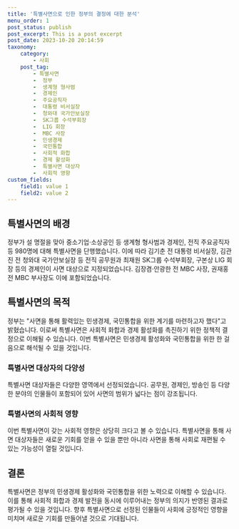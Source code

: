 ```yaml
---
title: '특별사면으로 인한 정부의 결정에 대한 분석'
menu_order: 1
post_status: publish
post_excerpt: This is a post excerpt
post_date: 2023-10-20 20:14:59
taxonomy:
    category:
        - 사회
    post_tag:
        - 특별사면
        -  정부
        -  생계형 형사범
        -  경제인
        -  주요공직자
        -  대통령 비서실장
        -  청와대 국가안보실장
        -  SK그룹 수석부회장
        -  LIG 회장
        -  MBC 사장
        -  민생경제
        -  국민통합
        -  사회적 화합
        -  경제 활성화
        -  특별사면 대상자
        -  사회적 영향
custom_fields:
    field1: value 1
    field2: value 2
---
```



## 특별사면의 배경
정부가 설 명절을 맞아 중소기업·소상공인 등 생계형 형사범과 경제인, 전직 주요공직자 등 980명에 대해 특별사면을 단행했습니다. 이에 따라 김기춘 전 대통령 비서실장, 김관진 전 청와대 국가안보실장 등 전직 공무원과 최재원 SK그룹 수석부회장, 구본상 LIG 회장 등의 경제인이 사면 대상으로 지정되었습니다. 김장겸·안광한 전 MBC 사장, 권재홍 전 MBC 부사장도 이에 포함되었습니다.

## 특별사면의 목적
정부는 "사면을 통해 활력있는 민생경제, 국민통합을 위한 계기를 마련하고자 했다"고 밝혔습니다. 이로써 특별사면은 사회적 화합과 경제 활성화를 촉진하기 위한 정책적 결정으로 이해될 수 있습니다. 이번 특별사면은 민생경제 활성화와 국민통합을 위한 한 걸음으로 해석될 수 있을 것입니다.

### 특별사면 대상자의 다양성
특별사면 대상자들은 다양한 영역에서 선정되었습니다. 공무원, 경제인, 방송인 등 다양한 분야의 인물들이 포함되어 있어 사면의 범위가 넓다는 점이 강조됩니다.

### 특별사면의 사회적 영향
이번 특별사면이 갖는 사회적 영향은 상당히 크다고 볼 수 있습니다. 특별사면을 통해 사면 대상자들은 새로운 기회를 얻을 수 있을 뿐만 아니라 사면을 통해 사회로 재편될 수 있는 가능성이 열릴 것입니다.

## 결론
특별사면은 정부의 민생경제 활성화와 국민통합을 위한 노력으로 이해할 수 있습니다. 이를 통해 사회적 화합과 경제 발전을 동시에 이루어내는 정부의 의지가 반영된 결과로 평가될 수 있을 것입니다. 향후 특별사면으로 선정된 인물들이 사회에 긍정적인 영향을 미치며 새로운 기회를 만들어낼 것으로 기대됩니다.
